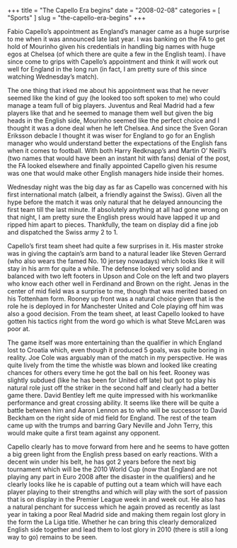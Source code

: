 +++
title = "The Capello Era begins"
date = "2008-02-08"
categories = [
  "Sports"
]
slug = "the-capello-era-begins"
+++

Fabio Capello’s appointment as England’s manager came as a huge surprise to me when it was announced late last year. I was banking on the FA to get hold of Mourinho given his credentials in handling big names with huge egos at Chelsea (of which there are quite a few in the English team). I have since come to grips with Capello’s appointment and think it will work out well for England in the long run (in fact, I am pretty sure of this since watching Wednesday’s match).

The one thing that irked me about his appointment was that he never seemed like the kind of guy (he looked too soft spoken to me) who could manage a team full of big players. Juventus and Real Madrid had a few players like that and he seemed to manage them well but given the big heads in the English side, Mourinho seemed like the perfect choice and I thought it was a done deal when he left Chelsea. And since the Sven Goran Eriksson debacle I thought it was wiser for England to go for an English manager who would understand better the expectations of the English fans when it comes to football. With both Harry Redknapp’s and Martin O’ Neill’s (two names that would have been an instant hit with fans) denial of the post, the FA looked elsewhere and finally appointed Capello given his resume was one that would make other English managers hide inside their homes.

Wednesday night was the big day as far as Capello was concerned with his first international match (albeit, a friendly against the Swiss). Given all the hype before the match it was only natural that he delayed announcing the first team till the last minute. If absolutely anything at all had gone wrong on that night, I am pretty sure the English press would have lapped it up and ripped him apart to pieces. Thankfully, the team on display did a fine job and dispatched the Swiss army 2 to 1.

Capello’s first team sheet had quite a few surprises in it. His master stroke was in giving the captain’s arm band to a natural leader like Steven Gerrard (who also wears the famed No. 10 jersey nowadays) which looks like it will stay in his arm for quite a while. The defense looked very solid and balanced with two left footers in Upson and Cole on the left and two players who know each other well in Ferdinand and Brown on the right. Jenas in the center of mid field was a surprise to me, though that was merited based on his Tottenham form. Rooney up front was a natural choice given that is the role he is deployed in for Manchester United and Cole playing off him was also a good decision. From the team sheet, at least Capello looked to have gotten his tactics right from the word go which is what Steve McLaren was poor at.

The game itself was more entertaining than the qualifier in which England lost to Croatia which, even though it produced 5 goals, was quite boring in reality. Joe Cole was arguably man of the match in my perspective. He was quite lively from the time the whistle was blown and looked like creating chances for others every time he got the ball on his feet. Rooney was slightly subdued (like he has been for United off late) but got to play his natural role just off the striker in the second half and clearly had a better game there. David Bentley left me quite impressed with his workmanlike performance and great crossing ability. It seems like there will be quite a battle between him and Aaron Lennon as to who will be successor to David Beckham on the right side of mid field for England. The rest of the team came up with the trumps and barring Gary Neville and John Terry, this would make quite a first team against any opponent.

Capello clearly has to move forward from here and he seems to have gotten a big green light from the English press based on early reactions. With a decent win under his belt, he has got 2 years before the next big tournament which will be the 2010 World Cup (now that England are not playing any part in Euro 2008 after the disaster in the qualifiers) and he clearly looks like he is capable of putting out a team which will have each player playing to their strengths and which will play with the sort of passion that is on display in the Premier League week in and week out. He also has a natural penchant for success which he again proved as recently as last year in taking a poor Real Madrid side and making them regain lost glory in the form the La Liga title. Whether he can bring this clearly demoralized English side together and lead them to lost glory in 2010 (there is still a long way to go) remains to be seen.
